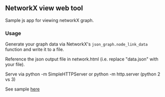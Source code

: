 ## NetworkX view web tool

Sample js app for viewing networkX graph.  

### Usage
Generate your graph data via NetworkX's `json_graph.node_link_data` function and write it to a file.  

Reference the json output file in network.html (i.e. replace "data.json" with your file).  

Serve via python -m SimpleHTTPServer or python -m http.server (python 2 vs 3)

See sample [here](http://chrisnatali.github.io/network-view/network.html)

